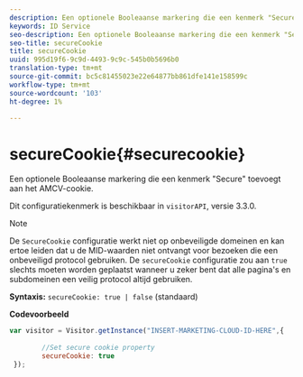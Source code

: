 ```yaml
---
description: Een optionele Booleaanse markering die een kenmerk "Secure" toevoegt aan het AMCV-cookie.
keywords: ID Service
seo-description: Een optionele Booleaanse markering die een kenmerk "Secure" toevoegt aan het AMCV-cookie.
seo-title: secureCookie
title: secureCookie
uuid: 995d19f6-9c9d-4493-9c9c-545b0b5696b0
translation-type: tm+mt
source-git-commit: bc5c81455023e22e64877bb861dfe141e158599c
workflow-type: tm+mt
source-wordcount: '103'
ht-degree: 1%

---
```



# secureCookie{#securecookie}

Een optionele Booleaanse markering die een kenmerk &quot;Secure&quot; toevoegt aan het AMCV-cookie.

Dit configuratiekenmerk is beschikbaar in `visitorAPI`, versie 3.3.0.

>[!NOTE]
>
>De `SecureCookie` configuratie werkt niet op onbeveiligde domeinen en kan ertoe leiden dat u de MID-waarden niet ontvangt voor bezoeken die een onbeveiligd protocol gebruiken. De `secureCookie` configuratie zou aan `true` slechts moeten worden geplaatst wanneer u zeker bent dat alle pagina&#39;s en subdomeinen een veilig protocol altijd gebruiken.

**Syntaxis:** `secureCookie: true | false` (standaard)

**Codevoorbeeld**

```js
var visitor = Visitor.getInstance("INSERT-MARKETING-CLOUD-ID-HERE",{ 
 
        //Set secure cookie property 
        secureCookie: true 
 });
```

